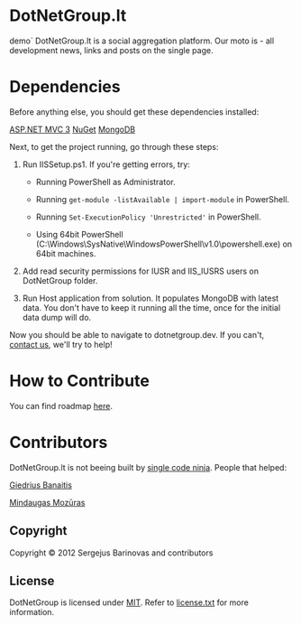 # DotNetGroup.lt
demo`
DotNetGroup.lt is a social aggregation platform. Our moto is - all development news, links and posts on the single page.

# Dependencies

Before anything else, you should get these dependencies installed:

[ASP.NET MVC 3](http://www.asp.net/mvc/mvc3)
[NuGet](http://docs.nuget.org/docs/start-here/installing-nuget)
[MongoDB](http://www.mongodb.org/display/DOCS/Quickstart+Windows)

Next, to get the project running, go through these steps:

1.  Run IISSetup.ps1. If you're getting errors, try:

    * Running PowerShell as Administrator.

    * Running `get-module -listAvailable | import-module` in PowerShell.

    * Running `Set-ExecutionPolicy 'Unrestricted'` in PowerShell.

    * Using 64bit PowerShell (C:\Windows\SysNative\WindowsPowerShell\v1.0\powershell.exe) on 64bit machines.

2.  Add read security permissions for IUSR and IIS_IUSRS users on DotNetGroup folder.

3.  Run Host application from solution. It populates MongoDB with latest data. You don't have to keep it running all the time, once for the initial data dump will do.

Now you should be able to navigate to dotnetgroup.dev. If you can't, [contact us](https://github.com/sergejusb/DotNetGroup/issues/new), we'll try to help!

# How to Contribute

You can find roadmap [here](https://gist.github.com/1330485).

# Contributors

DotNetGroup.lt is not beeing built by [single code ninja](https://github.com/sergejusb). People that helped:

[Giedrius Banaitis](https://github.com/dziedrius)

[Mindaugas Mozūras](https://github.com/mmozuras)

## Copyright

Copyright © 2012 Sergejus Barinovas and contributors

## License

DotNetGroup is licensed under [MIT](http://www.opensource.org/licenses/mit-license.php "Read more about the MIT license form"). Refer to [license.txt](https://github.com/sergejusb/DotNetGroup/blob/master/license.txt) for more information.
